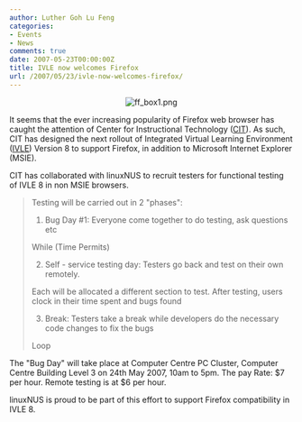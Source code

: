 ```yaml
---
author: Luther Goh Lu Feng
categories:
- Events
- News
comments: true
date: 2007-05-23T00:00:00Z
title: IVLE now welcomes Firefox
url: /2007/05/23/ivle-now-welcomes-firefox/
---
```


<p align="center"><img id="image54" src="/img/2007/05/ff_box1.png" alt="ff_box1.png" />

It seems that the ever increasing popularity of Firefox web browser has caught the attention of Center for Instructional Technology (<a href="http://cit.nus.edu.sg/">CIT</a>). As such, CIT has designed the next rollout of Integrated Virtual Learning Environment (<a href="http://cit.nus.edu.sg/IVLE/">IVLE</a>) Version 8 to support Firefox, in addition to Microsoft Internet Explorer (MSIE).

CIT has collaborated with linuxNUS to recruit testers for functional testing of IVLE 8 in non MSIE browsers.

<blockquote>Testing will be carried out in 2 "phases":

1. Bug Day #1: Everyone come together to do testing, ask questions etc

While (Time Permits)

2. Self - service testing day: Testers go back and test on their own remotely.

Each will be allocated a different section to test. After testing, users clock in their time spent and bugs found

3. Break: Testers take a break while developers do the necessary code changes to fix the bugs

Loop
</blockquote>


The "Bug Day" will take place at Computer Centre PC Cluster, Computer Centre Building Level 3 on 24th May 2007, 10am to 5pm. The pay Rate: $7 per hour. Remote testing is at $6 per hour.

linuxNUS is proud to be part of this effort to support Firefox compatibility in IVLE 8.
